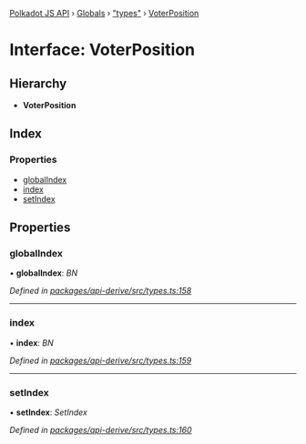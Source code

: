 [Polkadot JS API](../README.md) › [Globals](../globals.md) › ["types"](../modules/_types_.md) › [VoterPosition](_types_.voterposition.md)

# Interface: VoterPosition

## Hierarchy

* **VoterPosition**

## Index

### Properties

* [globalIndex](_types_.voterposition.md#globalindex)
* [index](_types_.voterposition.md#index)
* [setIndex](_types_.voterposition.md#setindex)

## Properties

###  globalIndex

• **globalIndex**: *BN*

*Defined in [packages/api-derive/src/types.ts:158](https://github.com/polkadot-js/api/blob/9c337422a5/packages/api-derive/src/types.ts#L158)*

___

###  index

• **index**: *BN*

*Defined in [packages/api-derive/src/types.ts:159](https://github.com/polkadot-js/api/blob/9c337422a5/packages/api-derive/src/types.ts#L159)*

___

###  setIndex

• **setIndex**: *SetIndex*

*Defined in [packages/api-derive/src/types.ts:160](https://github.com/polkadot-js/api/blob/9c337422a5/packages/api-derive/src/types.ts#L160)*

